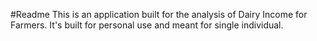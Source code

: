 #Readme
This is an application built for the analysis of Dairy Income for Farmers. It's built for personal use and meant for single individual.
